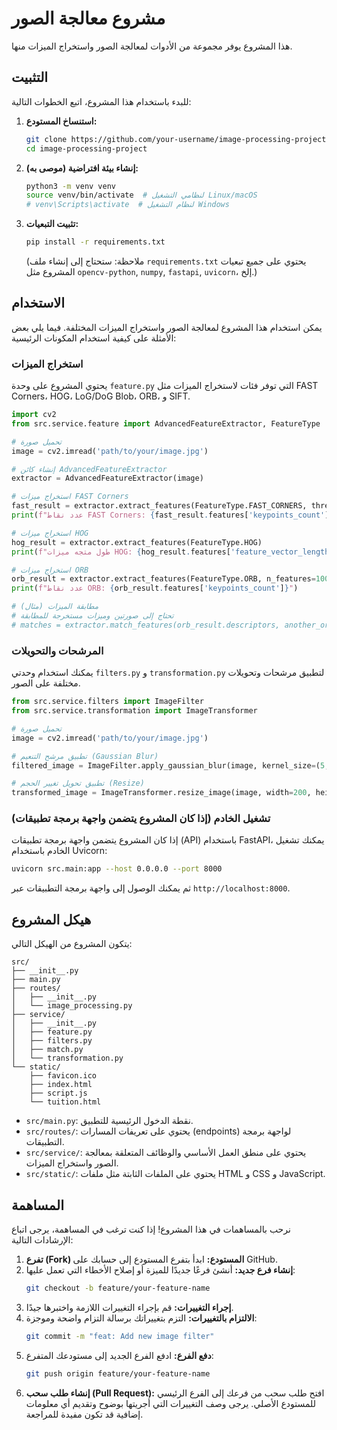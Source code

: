 # مشروع معالجة الصور

هذا المشروع يوفر مجموعة من الأدوات لمعالجة الصور واستخراج الميزات منها.



## التثبيت

للبدء باستخدام هذا المشروع، اتبع الخطوات التالية:

1.  **استنساخ المستودع:**
    ```bash
    git clone https://github.com/your-username/image-processing-project.git
    cd image-processing-project
    ```

2.  **إنشاء بيئة افتراضية (موصى به):**
    ```bash
    python3 -m venv venv
    source venv/bin/activate  # لنظامي التشغيل Linux/macOS
    # venv\Scripts\activate  # لنظام التشغيل Windows
    ```

3.  **تثبيت التبعيات:**
    ```bash
    pip install -r requirements.txt
    ```
    (ملاحظة: ستحتاج إلى إنشاء ملف `requirements.txt` يحتوي على جميع تبعيات المشروع مثل `opencv-python`, `numpy`, `fastapi`, `uvicorn`، إلخ.)



## الاستخدام

يمكن استخدام هذا المشروع لمعالجة الصور واستخراج الميزات المختلفة. فيما يلي بعض الأمثلة على كيفية استخدام المكونات الرئيسية:

### استخراج الميزات

يحتوي المشروع على وحدة `feature.py` التي توفر فئات لاستخراج الميزات مثل FAST Corners، HOG، LoG/DoG Blob، ORB، و SIFT.

```python
import cv2
from src.service.feature import AdvancedFeatureExtractor, FeatureType

# تحميل صورة
image = cv2.imread('path/to/your/image.jpg')

# إنشاء كائن AdvancedFeatureExtractor
extractor = AdvancedFeatureExtractor(image)

# استخراج ميزات FAST Corners
fast_result = extractor.extract_features(FeatureType.FAST_CORNERS, threshold=20)
print(f"عدد نقاط FAST Corners: {fast_result.features['keypoints_count']}")

# استخراج ميزات HOG
hog_result = extractor.extract_features(FeatureType.HOG)
print(f"طول متجه ميزات HOG: {hog_result.features['feature_vector_length']}")

# استخراج ميزات ORB
orb_result = extractor.extract_features(FeatureType.ORB, n_features=1000)
print(f"عدد نقاط ORB: {orb_result.features['keypoints_count']}")

# مطابقة الميزات (مثال)
# تحتاج إلى صورتين وميزات مستخرجة للمطابقة
# matches = extractor.match_features(orb_result.descriptors, another_orb_result.descriptors)
```

### المرشحات والتحويلات

يمكنك استخدام وحدتي `filters.py` و `transformation.py` لتطبيق مرشحات وتحويلات مختلفة على الصور.

```python
from src.service.filters import ImageFilter
from src.service.transformation import ImageTransformer

# تحميل صورة
image = cv2.imread('path/to/your/image.jpg')

# تطبيق مرشح التنعيم (Gaussian Blur)
filtered_image = ImageFilter.apply_gaussian_blur(image, kernel_size=(5, 5), sigma_x=0)

# تطبيق تحويل تغيير الحجم (Resize)
transformed_image = ImageTransformer.resize_image(image, width=200, height=200)
```

### تشغيل الخادم (إذا كان المشروع يتضمن واجهة برمجة تطبيقات)

إذا كان المشروع يتضمن واجهة برمجة تطبيقات (API) باستخدام FastAPI، يمكنك تشغيل الخادم باستخدام Uvicorn:

```bash
uvicorn src.main:app --host 0.0.0.0 --port 8000
```

ثم يمكنك الوصول إلى واجهة برمجة التطبيقات عبر `http://localhost:8000`.



## هيكل المشروع

يتكون المشروع من الهيكل التالي:

```
src/
├── __init__.py
├── main.py
├── routes/
│   ├── __init__.py
│   └── image_processing.py
├── service/
│   ├── __init__.py
│   ├── feature.py
│   ├── filters.py
│   ├── match.py
│   └── transformation.py
└── static/
    ├── favicon.ico
    ├── index.html
    ├── script.js
    └── tuition.html
```

-   `src/main.py`: نقطة الدخول الرئيسية للتطبيق.
-   `src/routes/`: يحتوي على تعريفات المسارات (endpoints) لواجهة برمجة التطبيقات.
-   `src/service/`: يحتوي على منطق العمل الأساسي والوظائف المتعلقة بمعالجة الصور واستخراج الميزات.
-   `src/static/`: يحتوي على الملفات الثابتة مثل ملفات HTML و CSS و JavaScript.



## المساهمة

نرحب بالمساهمات في هذا المشروع! إذا كنت ترغب في المساهمة، يرجى اتباع الإرشادات التالية:

1.  **تفرع (Fork) المستودع:** ابدأ بتفرع المستودع إلى حسابك على GitHub.
2.  **إنشاء فرع جديد:** أنشئ فرعًا جديدًا للميزة أو إصلاح الأخطاء التي تعمل عليها:
    ```bash
    git checkout -b feature/your-feature-name
    ```
3.  **إجراء التغييرات:** قم بإجراء التغييرات اللازمة واختبرها جيدًا.
4.  **الالتزام بالتغييرات:** التزم بتغييراتك برسالة التزام واضحة وموجزة:
    ```bash
    git commit -m "feat: Add new image filter"
    ```
5.  **دفع الفرع:** ادفع الفرع الجديد إلى مستودعك المتفرع:
    ```bash
    git push origin feature/your-feature-name
    ```
6.  **إنشاء طلب سحب (Pull Request):** افتح طلب سحب من فرعك إلى الفرع الرئيسي للمستودع الأصلي. يرجى وصف التغييرات التي أجريتها بوضوح وتقديم أي معلومات إضافية قد تكون مفيدة للمراجعة.

